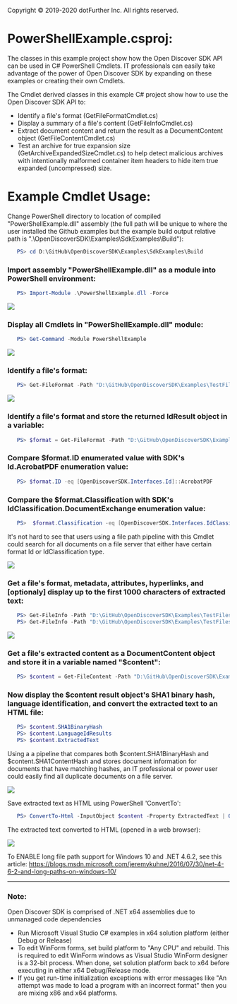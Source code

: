 Copyright © 2019-2020 dotFurther Inc. All rights reserved.

# PowerShellExample.csproj:

The classes in this example project show how the Open Discover SDK API can be used in C# PowerShell Cmdlets. IT professionals
can easily take advantage of the power of Open Discover SDK by expanding on these examples or creating their own Cmdlets.

The Cmdlet derived classes in this example C# project show how to use the Open Discover SDK API to:
- Identify a file's format (GetFileFormatCmdlet.cs)
- Display a summary of a file's content (GetFileInfoCmdlet.cs)
- Extract document content and return the result as a DocumentContent object (GetFileContentCmdlet.cs)
- Test an archive for true expansion size (GetArchiveExpandedSizeCmdlet.cs) to help detect malicious archives with intentionally malformed container item headers to hide item true expanded (uncompressed) size.


# Example Cmdlet Usage:
Change PowerShell directory to location of compiled "PowerShellExample.dll" assembly (the full path will be unique to where the user installed the Github examples but the example build output relative path is ".\OpenDiscoverSDK\Examples\SdkExamples\Build"):
```powershell
   PS> cd D:\GitHub\OpenDiscoverSDK\Examples\SdkExamples\Build  
```

### Import assembly "PowerShellExample.dll" as a module into PowerShell environment:
```powershell
   PS> Import-Module .\PowerShellExample.dll -Force
```

<img src="Image1.png">

### Display all Cmdlets in "PowerShellExample.dll" module:
```powershell
   PS> Get-Command -Module PowerShellExample       
```

<img src="Image2.png">

### Identify a file's format:
```powershell
   PS> Get-FileFormat -Path "D:\GitHub\OpenDiscoverSDK\Examples\TestFiles\000379.pdf"
```

<img src="Image3.png">

### Identify a file's format and store the returned IdResult object in a variable:
```powershell
   PS> $format = Get-FileFormat -Path "D:\GitHub\OpenDiscoverSDK\Examples\TestFiles\000379.pdf"  
```

### Compare $format.ID enumerated value with SDK's Id.AcrobatPDF enumeration value:
```powershell
   PS> $format.ID -eq [OpenDiscoverSDK.Interfaces.Id]::AcrobatPDF
```

### Compare the $format.Classification with SDK's IdClassification.DocumentExchange enumeration value:
```powershell
   PS>  $format.Classification -eq [OpenDiscoverSDK.Interfaces.IdClassification]::DocumentExchange
```

It's not hard to see that users using a file path pipeline with this Cmdlet could search for all documents on a file server that either have certain format Id or IdClassification type.

<img src="Image4.png">

### Get a file's format, metadata, attributes, hyperlinks, and [optionaly] display up to the first 1000 characters of extracted text:
```powershell
   PS> Get-FileInfo -Path "D:\GitHub\OpenDiscoverSDK\Examples\TestFiles\000379.pdf" 
   PS> Get-FileInfo -Path "D:\GitHub\OpenDiscoverSDK\Examples\TestFiles\000379.pdf" -ShowText $true
```

<img src="Image5.png">

### Get a file's extracted content as a DocumentContent object and store it in a variable named "$content":
```powershell
   PS> $content = Get-FileContent -Path "D:\GitHub\OpenDiscoverSDK\Examples\TestFiles\000379.pdf"
```

### Now display the $content result object's SHA1 binary hash, language identification, and convert the extracted text to an HTML file:
```powershell
   PS> $content.SHA1BinaryHash
   PS> $content.LanguageIdResults
   PS> $content.ExtractedText
```
Using a a pipeline that compares both $content.SHA1BinaryHash and $content.SHA1ContentHash and stores document information for documents that have matching hashes, an IT professional or power user could easily find all duplicate documents on a file server.

<img src="Image6.png">


Save extracted text as HTML using PowerShell 'ConvertTo':
```powershell
   PS> ConvertTo-Html -InputObject $content -Property ExtractedText | Out-File content.htm
```

The extracted text converted to HTML (opened in a web browser):

<img src="Image7.png">


To ENABLE long file path support for Windows 10 and .NET 4.6.2, see this article:
 https://blogs.msdn.microsoft.com/jeremykuhne/2016/07/30/net-4-6-2-and-long-paths-on-windows-10/

------------------------------------------------------------------------------------------------------------------------
### Note: 
Open Discover SDK is comprised of .NET x64 assemblies due to unmanaged code dependencies

- Run Microsoft Visual Studio C# examples in x64 solution platform (either Debug or Release)
- To edit WinForm forms, set build platform to "Any CPU" and rebuild. This is required to edit WinForm windows as Visual Studio WinForm designer is a 32-bit process. When done, set solution platform back to x64 before executing in either x64 Debug/Release mode.
- If you get run-time initialization exceptions with error messages like "An attempt was made to load a program with
  an incorrect format" then you are mixing x86 and x64 platforms. 

		 
